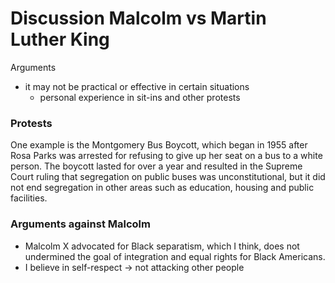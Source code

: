 # Discussion Malcolm vs Martin Luther King

Arguments

- it may not be practical or effective in certain situations
    - personal experience in sit-ins and other protests

### Protests

One example is the Montgomery Bus Boycott, which began in 1955 after Rosa Parks was arrested for refusing to give up her seat on a bus to a white person. The boycott lasted for over a year and resulted in the Supreme Court ruling that segregation on public buses was unconstitutional, but it did not end segregation in other areas such as education, housing and public facilities.

### Arguments against Malcolm

- Malcolm X advocated for Black separatism, which I think, does not undermined the goal of integration and equal rights for Black Americans.
- I believe in self-respect → not attacking other people